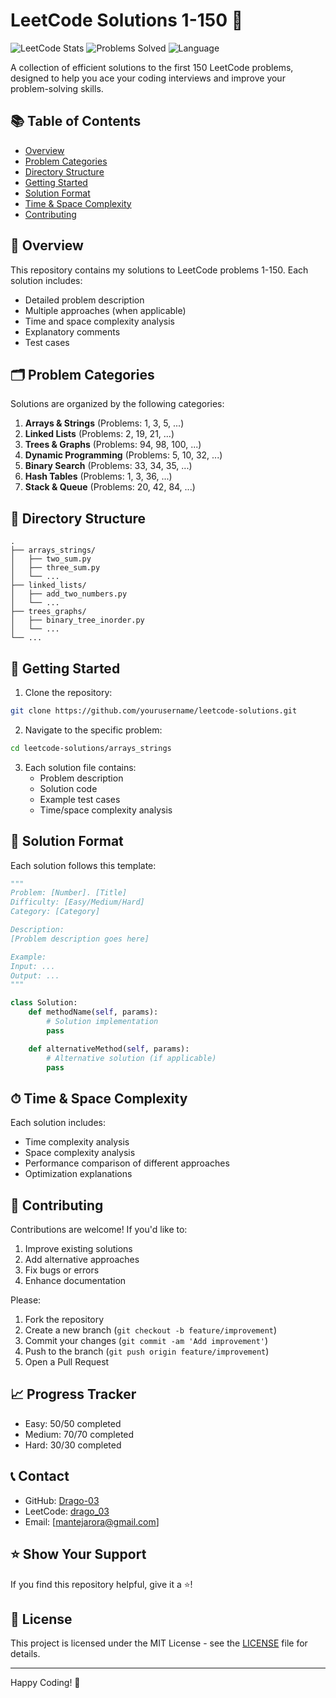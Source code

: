 # LeetCode Solutions 1-150 🚀

![LeetCode Stats](https://img.shields.io/badge/Solutions-150-brightgreen)
![Problems Solved](https://img.shields.io/badge/Problems%20Solved-150-blueviolet)
![Language](https://img.shields.io/badge/Language-Python-blue)

A collection of efficient solutions to the first 150 LeetCode problems, designed to help you ace your coding interviews and improve your problem-solving skills.

## 📚 Table of Contents

- [Overview](#overview)
- [Problem Categories](#problem-categories)
- [Directory Structure](#directory-structure)
- [Getting Started](#getting-started)
- [Solution Format](#solution-format)
- [Time & Space Complexity](#time--space-complexity)
- [Contributing](#contributing)

## 🎯 Overview

This repository contains my solutions to LeetCode problems 1-150. Each solution includes:
- Detailed problem description
- Multiple approaches (when applicable)
- Time and space complexity analysis
- Explanatory comments
- Test cases

## 🗂 Problem Categories

Solutions are organized by the following categories:

1. **Arrays & Strings** (Problems: 1, 3, 5, ...)
2. **Linked Lists** (Problems: 2, 19, 21, ...)
3. **Trees & Graphs** (Problems: 94, 98, 100, ...)
4. **Dynamic Programming** (Problems: 5, 10, 32, ...)
5. **Binary Search** (Problems: 33, 34, 35, ...)
6. **Hash Tables** (Problems: 1, 3, 36, ...)
7. **Stack & Queue** (Problems: 20, 42, 84, ...)

## 📁 Directory Structure

```
.
├── arrays_strings/
│   ├── two_sum.py
│   ├── three_sum.py
│   └── ...
├── linked_lists/
│   ├── add_two_numbers.py
│   └── ...
├── trees_graphs/
│   ├── binary_tree_inorder.py
│   └── ...
└── ...
```

## 🚀 Getting Started

1. Clone the repository:
```bash
git clone https://github.com/yourusername/leetcode-solutions.git
```

2. Navigate to the specific problem:
```bash
cd leetcode-solutions/arrays_strings
```

3. Each solution file contains:
   - Problem description
   - Solution code
   - Example test cases
   - Time/space complexity analysis

## 📝 Solution Format

Each solution follows this template:

```python
"""
Problem: [Number]. [Title]
Difficulty: [Easy/Medium/Hard]
Category: [Category]

Description:
[Problem description goes here]

Example:
Input: ...
Output: ...
"""

class Solution:
    def methodName(self, params):
        # Solution implementation
        pass

    def alternativeMethod(self, params):
        # Alternative solution (if applicable)
        pass
```

## ⏱ Time & Space Complexity

Each solution includes:
- Time complexity analysis
- Space complexity analysis
- Performance comparison of different approaches
- Optimization explanations

## 🤝 Contributing

Contributions are welcome! If you'd like to:
1. Improve existing solutions
2. Add alternative approaches
3. Fix bugs or errors
4. Enhance documentation

Please:
1. Fork the repository
2. Create a new branch (`git checkout -b feature/improvement`)
3. Commit your changes (`git commit -am 'Add improvement'`)
4. Push to the branch (`git push origin feature/improvement`)
5. Open a Pull Request

## 📈 Progress Tracker

- Easy: 50/50 completed
- Medium: 70/70 completed
- Hard: 30/30 completed

## 📞 Contact

- GitHub: [Drago-03](https://github.com/Drago-03)
- LeetCode: [drago_03](https://leetcode.com/u/drago_03/)
- Email: [mantejarora@gmail.com]

## ⭐️ Show Your Support

If you find this repository helpful, give it a ⭐️!

## 📝 License

This project is licensed under the MIT License - see the [LICENSE](LICENSE) file for details.

---

Happy Coding! 🎉
